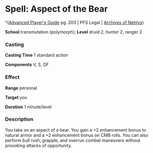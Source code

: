 # Spell: Aspect of the Bear

^([Advanced Player's Guide][ss-aspect-of-the-bear] pg. 203 | PFS Legal | [Archives of Nehtys][sn-aspect-of-the-bear])

**School** transmutation (polymorph); **Level** druid 2, hunter 2, ranger 2

### Casting

**Casting Time** 1 standard action

**Components** V, S, DF

### Effect

**Range** personal

**Target** you

**Duration** 1 minute/level

### Description

You take on an aspect of a bear. You gain a +2 enhancement bonus to natural armor and a +2 enhancement bonus on CMB rolls. You can also perform bull rush, grapple, and overrun combat maneuvers without provoking attacks of opportunity.

[ss-aspect-of-the-bear]: http://paizo.com/pathfinderRPG/v57
[sn-aspect-of-the-bear]: http://www.archivesofnethys.com/SpellDisplay.aspx?ItemName=Aspect%20of%20the%20Bear